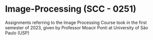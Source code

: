 # Image-Processing (SCC - 0251)

Assignments referring to the Image Processing Course took in the first semester of 2023, given by Professor Moacir Ponti at University of São Paulo (USP)
